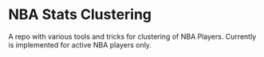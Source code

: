 # NBA Stats Clustering

A repo with various tools and tricks for clustering of NBA Players. Currently
is implemented for active NBA players only.
